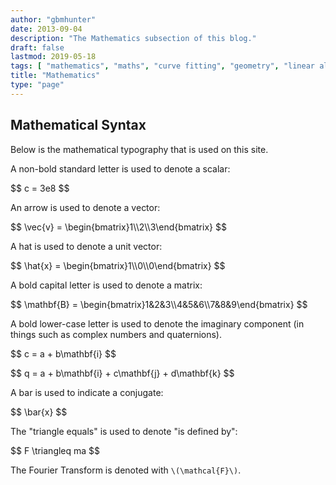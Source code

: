 ```yaml
---
author: "gbmhunter"
date: 2013-09-04
description: "The Mathematics subsection of this blog."
draft: false
lastmod: 2019-05-18
tags: [ "mathematics", "maths", "curve fitting", "geometry", "linear algebra", "linear programming", "perlin noise", "statistics" ]
title: "Mathematics"
type: "page"
---
```


<h2>Mathematical Syntax</h2>

<p>Below is the mathematical typography that is used on this site.</p>

<p>A non-bold standard letter is used to denote a scalar:</p>

<p>$$ c = 3e8 $$</p>

<p>An arrow is used to denote a vector:</p>

<p>$$ \vec{v} = \begin{bmatrix}1\\2\\3\end{bmatrix} $$</p>

<p>A hat is used to denote a unit vector:</p>

<p>$$ \hat{x} = \begin{bmatrix}1\\0\\0\end{bmatrix} $$</p>

<p>A bold capital letter is used to denote a matrix:</p>

<p>$$ \mathbf{B} = \begin{bmatrix}1&2&3\\4&5&6\\7&8&9\end{bmatrix} $$</p>

<p>A bold lower-case letter is used to denote the imaginary component (in things such as complex numbers and quaternions).</p>

<p>$$ c = a + b\mathbf{i} $$</p>

<p>$$ q = a + b\mathbf{i} + c\mathbf{j} + d\mathbf{k} $$</p>

A bar is used to indicate a conjugate:

<p>$$ \bar{x} $$</p>

The "triangle equals" is used to denote "is defined by":

<p>$$ F \triangleq ma $$</p>

The Fourier Transform is denoted with `\(\mathcal{F}\)`.



